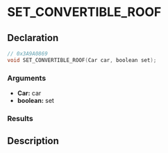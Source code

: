 # SET_CONVERTIBLE_ROOF

## Declaration
```cpp
// 0x3A9A0869
void SET_CONVERTIBLE_ROOF(Car car, boolean set);
```

### Arguments
- **Car:** car
- **boolean:** set

### Results

## Description
